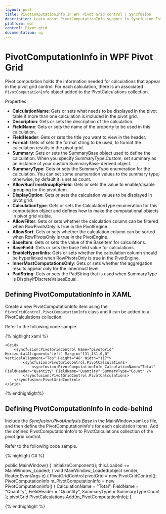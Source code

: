 ```yaml
---
layout: post
title: PivotComputationInfo in WPF Pivot Grid control | Syncfusion
description: Learn about PivotComputationInfo support in Syncfusion Essential Studio WPF Pivot Grid control, its elements and more details.
platform: wpf
control: Pivot grid
documentation: ug
---
```


# PivotComputationInfo in WPF Pivot Grid

Pivot computation holds the information needed for calculations that appear in the pivot grid control. For each calculation, there is an associated `PivotComputationInfo` object added to the PivotCalculations collection.

Properties

* **CalculationName**: Gets or sets what needs to be displayed in the pivot table if more than one calculation is included in the pivot grid.
* **Description**: Gets or sets the description of the calculation.
* **FieldName**: Gets or sets the name of the property to be used in this calculation.
* **FieldHeader**: Gets or sets the title you want to view in the header.
* **Format**: Gets of sets the format string to be used, to format the calculation results in the pivot grid.
* **Summary**: Gets or sets the SummaryBase object used to define the calculation. When you specify SummaryType.Custom, set summary as an instance of your custom SummaryBase-derived object.
* **SummaryType**: Gets or sets the SummaryType enumeration for the calculation. You can set some enumeration values to the summary type; otherwise, by default it is set as count.
* **AllowRunTimeGroupByField**: Gets or sets the value to enable/disable grouping for the pivot item.
* **DisplayOption**: Gets or sets the calculation values to be displayed in pivot grid.
* **CalculationType**: Gets or sets the CalculationType enumeration for this computation object and defines how to make the computational objects in pivot grid visible.
* **AllowFilter**: Gets or sets whether the calculation column can be filtered when RowPivotsOnly is true in the PivotEngine.
* **AllowSort**: Gets or sets whether the calculation column can be sorted when RowPivotsOnly is true in the PivotEngine.
* **BaseItem**: Gets or sets the value of the BaseItem for calculations.
* **BaseField**: Gets or sets the base field value for calculations.
* **EnableHyperlinks**: Gets or sets whether the calculation column should be hyperlinked when RowPivotsOnly is true in the PivotEngine.
* **InnerMostComputationsOnly**: Gets or sets whether the aggregation results appear only for the innermost level.
* **PadString**: Gets or sets the PadString that is used when SummaryType is DisplayIfDiscreteValuesEqual.

## Defining PivotComputationInfo in XAML

Create a new PivotComputationInfo item using the `PivotGridControl.PivotComputationInfo` class and it can be added to a PivotCalculations collection.

Refer to the following code sample.

{% highlight xaml %}

    <Grid>
        <syncfusion:PivotGridControl Name="pivotGrid" HorizontalAlignment="Left" Margin="131,131,0,0" VerticalAlignment="Top" Height="48" Width="117">
            <syncfusion:PivotGridControl.PivotCalculations>
                <syncfusion:PivotComputationInfo CalculationName="Total" FieldHeader="Quantity" FieldName="Quantity" SummaryType="Count" />
            </syncfusion:PivotGridControl.PivotCalculations>
        </syncfusion:PivotGridControl>
    </Grid>

{% endhighlight%}

## Defining PivotComputationInfo in code-behind

Include the *Syncfusion.PivotAnalysis.Base* in the MainWindow.xaml.cs file, and then define the PivotComputationInfo's for each calculation items. Add the defined PivotComputationInfo's to PivotCalculations collection of the pivot grid control.

Refer to the following code sample.

{% highlight C# %}

public MainWindow() {
    InitializeComponent();
    this.Loaded += MainWindow_Loaded;
}
void MainWindow_Loaded(object sender, RoutedEventArgs e) {
    PivotGridControl pivotGrid = new PivotGridControl();
    PivotComputationInfo m_PivotComputationInfo = new PivotComputationInfo() {
        CalculationName = "Total", FieldName = "Quantity", FieldHeader = "Quantity", SummaryType = SummaryType.Count
    };
    pivotGrid.PivotCalculations.Add(m_PivotComputationInfo);
}

{% endhighlight %}
